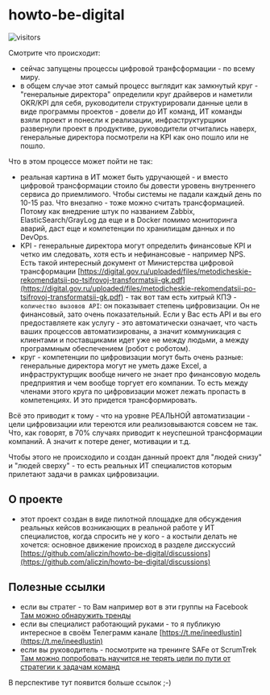 # howto-be-digital

 ![visitors](https://visitor-badge.laobi.icu/badge?page_id=aliczin.howto-be-digital.main)

Смотрите что происходит:

* сейчас запущены процессы цифровой транфсформации - по всему миру.
* в общем случае этот самый процесс выглядит как замкнутый круг - "генеральные директора" определили круг драйверов и наметили OKR/KPI для себя, руководители структурировали данные цели в виде программы проектов - довели до ИТ команд, ИТ команды взяли проект и понесли к реализации, инфраструктурщики развернули проект в продуктиве, руководители отчитались наверх, генеральные директора посмотрели на KPI как оно пошло или не пошло.

Что в этом процессе может пойти не так:

* реальная картина в ИТ может быть удручающей - и вместо цифровой трансформации стоило бы довести уровень внутреннего сервиса до приемлимого. Чтобы системы не падали каждый день по 10-15 раз. Что внезапно - тоже можно считать трансформацией. Потому как внедрение штук по названием Zabbix, ElasticSearch/GrayLog да еще и в Docker помимо мониторинга аварий, даст еще и компетенции по хранилищам данных и по DevOps.
* KPI - генеральные директора могут определить финансовые KPI и четко им следовать, хотя есть и нефинансовые - например NPS. Есть такой интересный документ от Министерства цифровой трансформации [https://digital.gov.ru/uploaded/files/metodicheskie-rekomendatsii-po-tsifrovoj-transformatsii-gk.pdf](https://digital.gov.ru/uploaded/files/metodicheskie-rekomendatsii-po-tsifrovoj-transformatsii-gk.pdf) - так вот там есть хитрый КПЭ - `количество вызовов API`: он показывает степень цифровизации. Он не финансовый, зато очень показательный. Если у Вас есть API и вы его предоставляете как услугу - это автоматически означает, что часть ваших процессов автоматизированы, а значит коммуникация с клиентами и поставщиками идет уже не между людьми, а между программным обеспечением (робот с роботом). 
* круг - компетенции по цифровизации могут быть очень разные: генеральные директора могут не уметь даже Excel, а инфраструктурщик вообще ничего не знает про финансовую модель предприятия и чем вообще торгует его компании. То есть между членами этого круга по цифровизации может лежать пропасть в компетенциях. И это придется трансформировать.

Всё это приводит к тому - что на уровне РЕАЛЬНОЙ автоматизации - цели цифровизации или тереются или реализовываются совсем не так. Что, как говорят, в 70% случаях приводит к неуспешной трансформации компаний. А значит к потере денег, мотивации и т.д.

Чтобы этого не происходило и создан данный проект для "людей снизу" и "людей сверху" - то есть реальных ИТ специалистов которым прилетают задачи в рамках цифровизации.

## О проекте

* этот проект создан в виде пилотной площадке для обсуждения реальных кейсов возникающих в реальной работе у ИТ специалистов, когда спросить не у кого - а костыли делать не хочется: основное движение происход в разделе дисскуссий [https://github.com/aliczin/howto-be-digital/discussions](https://github.com/aliczin/howto-be-digital/discussions)

## Полезные ссылки

* если вы стратег - то Вам например вот в эти группы на Facebook [Там можно обнаружить тренды](https://www.facebook.com/groups/2267942696763155/about)
* если вы специалист работающий руками - то я публикую интересное в своём Телеграмм канале [https://t.me/ineedlustin](https://t.me/ineedlustin)
* если вы руководитель - посмотрите на тренинге SAFe от ScrumTrek [Там можно попробовать научится не терять цели по пути от стратегии к задачам команд](https://scrumtrek.ru/training-map/#processes)

В перспективе тут появится больше ссылок ;-)
